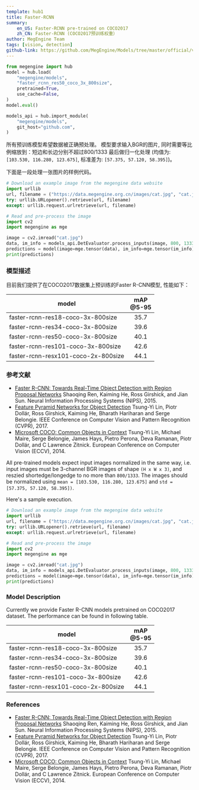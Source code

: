 ```yaml
---
template: hub1
title: Faster-RCNN
summary:
    en_US: Faster-RCNN pre-trained on COCO2017
    zh_CN: Faster-RCNN (COCO2017预训练权重）
author: MegEngine Team
tags: [vision, detection]
github-link: https://github.com/MegEngine/Models/tree/master/official/vision/detection
---
```


```python
from megengine import hub
model = hub.load(
    "megengine/models",
    "faster_rcnn_res50_coco_3x_800size",
    pretrained=True,
    use_cache=False,
)
model.eval()

models_api = hub.import_module(
    "megengine/models",
    git_host="github.com",
)
```
<!-- section: zh_CN -->

所有预训练模型希望数据被正确预处理。
模型要求输入BGR的图片, 同时需要等比例缩放到：短边和长边分别不超过800/1333
最后做归一化处理 (均值为: `[103.530, 116.280, 123.675]`, 标准差为: `[57.375, 57.120, 58.395]`)。

下面是一段处理一张图片的样例代码。

```python
# Download an example image from the megengine data website
import urllib
url, filename = ("https://data.megengine.org.cn/images/cat.jpg", "cat.jpg")
try: urllib.URLopener().retrieve(url, filename)
except: urllib.request.urlretrieve(url, filename)

# Read and pre-process the image
import cv2
import megengine as mge

image = cv2.imread("cat.jpg")
data, im_info = models_api.DetEvaluator.process_inputs(image, 800, 1333)
predictions = model(image=mge.tensor(data), im_info=mge.tensor(im_info))
print(predictions)
```

### 模型描述

目前我们提供了在COCO2017数据集上预训练的Faster R-CNN模型, 性能如下：

| model                               | mAP<br>@5-95 |
| ---                                 | :---:        |
| faster-rcnn-res18-coco-3x-800size   | 35.7         |
| faster-rcnn-res34-coco-3x-800size   | 39.6         |
| faster-rcnn-res50-coco-3x-800size   | 40.1         |
| faster-rcnn-res101-coco-3x-800size  | 42.6         |
| faster-rcnn-resx101-coco-2x-800size | 44.1         |

### 参考文献

- [Faster R-CNN: Towards Real-Time Object Detection with Region Proposal Networks](https://arxiv.org/abs/1506.01497) Shaoqing Ren, Kaiming He, Ross Girshick, and Jian Sun. Neural Information Processing Systems (NIPS), 2015.
- [Feature Pyramid Networks for Object Detection](https://arxiv.org/abs/1612.03144) Tsung-Yi Lin, Piotr Dollár, Ross Girshick, Kaiming He, Bharath Hariharan and Serge Belongie. IEEE Conference on Computer Vision and Pattern Recognition (CVPR), 2017.
- [Microsoft COCO: Common Objects in Context](https://arxiv.org/abs/1405.0312) Tsung-Yi Lin, Michael Maire, Serge Belongie, James Hays, Pietro Perona, Deva Ramanan, Piotr Dollár, and C Lawrence Zitnick. European Conference on Computer Vision (ECCV), 2014.

<!-- section: en_US -->

All pre-trained models expect input images normalized in the same way,
i.e. input images must be 3-channel BGR images of shape `(H x W x 3)`, and reszied shortedge/longedge to no more than `800/1333`.
The images should be normalized using `mean = [103.530, 116.280, 123.675]` and `std = [57.375, 57.120, 58.395])`.

Here's a sample execution.

```python
# Download an example image from the megengine data website
import urllib
url, filename = ("https://data.megengine.org.cn/images/cat.jpg", "cat.jpg")
try: urllib.URLopener().retrieve(url, filename)
except: urllib.request.urlretrieve(url, filename)

# Read and pre-process the image
import cv2
import megengine as mge

image = cv2.imread("cat.jpg")
data, im_info = models_api.DetEvaluator.process_inputs(image, 800, 1333)
predictions = model(image=mge.tensor(data), im_info=mge.tensor(im_info))
print(predictions)
```

### Model Description

Currently we provide Faster R-CNN models pretrained on COCO2017 dataset. The performance can be found in following table.

| model                               | mAP<br>@5-95 |
| ---                                 | :---:        |
| faster-rcnn-res18-coco-3x-800size   | 35.7         |
| faster-rcnn-res34-coco-3x-800size   | 39.6         |
| faster-rcnn-res50-coco-3x-800size   | 40.1         |
| faster-rcnn-res101-coco-3x-800size  | 42.6         |
| faster-rcnn-resx101-coco-2x-800size | 44.1         |

### References

- [Faster R-CNN: Towards Real-Time Object Detection with Region Proposal Networks](https://arxiv.org/abs/1506.01497) Shaoqing Ren, Kaiming He, Ross Girshick, and Jian Sun. Neural Information Processing Systems (NIPS), 2015.
- [Feature Pyramid Networks for Object Detection](https://arxiv.org/abs/1612.03144) Tsung-Yi Lin, Piotr Dollár, Ross Girshick, Kaiming He, Bharath Hariharan and Serge Belongie. IEEE Conference on Computer Vision and Pattern Recognition (CVPR), 2017.
- [Microsoft COCO: Common Objects in Context](https://arxiv.org/abs/1405.0312) Tsung-Yi Lin, Michael Maire, Serge Belongie, James Hays, Pietro Perona, Deva Ramanan, Piotr Dollár, and C Lawrence Zitnick. European Conference on Computer Vision (ECCV), 2014.
